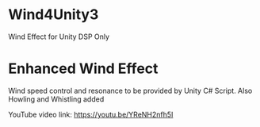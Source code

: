 # Wind4Unity3
Wind Effect for Unity DSP Only
# Enhanced Wind Effect
Wind speed control and resonance to be provided by Unity C# Script.
Also Howling and Whistling added

YouTube video link: https://youtu.be/YReNH2nfh5I
